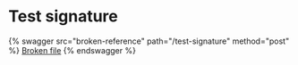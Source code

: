 # Test signature

{% swagger src="broken-reference" path="/test-signature" method="post" %}
[Broken file](broken-reference)
{% endswagger %}
